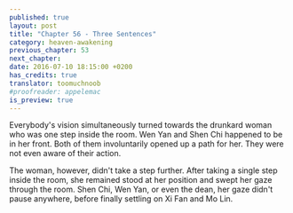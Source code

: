 ```yaml
---
published: true
layout: post
title: "Chapter 56 - Three Sentences"
category: heaven-awakening
previous_chapter: 53
next_chapter:
date: 2016-07-10 18:15:00 +0200
has_credits: true
translator: toomuchnoob
#proofreader: appelemac
is_preview: true
---
```

Everybody's vision simultaneously turned towards the drunkard woman who was one step inside the room. Wen Yan and Shen Chi happened to be in her front. Both of them involuntarily opened up a path for her. They were not even aware of their action.

The woman, however, didn't take a step further. After taking a single step inside the room, she remained stood at her position and swept her gaze through the room. Shen Chi, Wen Yan, or even the dean, her gaze didn't pause anywhere, before finally settling on Xi Fan and Mo Lin.
